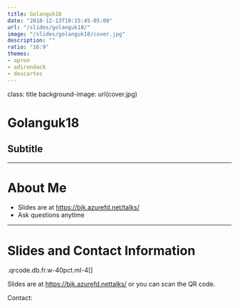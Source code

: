 ```yaml
---
title: Golanguk18
date: "2018-12-13T19:15:45-05:00"
url: "/slides/golanguk18/"
image: "/slides/golanguk18/cover.jpg"
description: ""
ratio: "16:9"
themes:
- apron
- adirondack
- descartes
---
```

class: title
background-image: url(cover.jpg)

# Golanguk18
## Subtitle

---
# About Me

- Slides are at https://bjk.azurefd.net/talks/
- Ask questions anytime

---
# Slides and Contact Information

.qrcode.db.fr.w-40pct.ml-4[]

Slides are at https://bjk.azurefd.nettalks/ or you can scan the QR code.

Contact:


